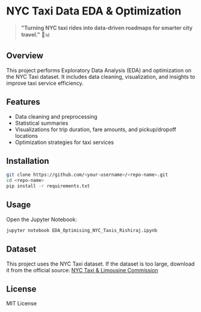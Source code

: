 # NYC Taxi Data EDA & Optimization
> **"Turning NYC taxi rides into data-driven roadmaps for smarter city travel."** 🚖📊

## Overview
This project performs Exploratory Data Analysis (EDA) and optimization on the NYC Taxi dataset. It includes data cleaning, visualization, and insights to improve taxi service efficiency.

## Features
- Data cleaning and preprocessing
- Statistical summaries
- Visualizations for trip duration, fare amounts, and pickup/dropoff locations
- Optimization strategies for taxi services

## Installation
```bash
git clone https://github.com/<your-username>/<repo-name>.git
cd <repo-name>
pip install -r requirements.txt
```

## Usage
Open the Jupyter Notebook:
```bash
jupyter notebook EDA_Optimising_NYC_Taxis_Rishiraj.ipynb
```

## Dataset
This project uses the NYC Taxi dataset. If the dataset is too large, download it from the official source:
[NYC Taxi & Limousine Commission](https://www.nyc.gov/assets/tlc/)

## License
MIT License
